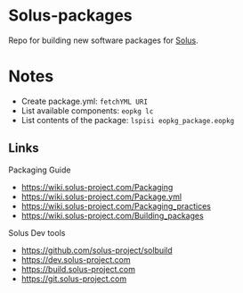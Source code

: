 # Solus-packages
Repo for building new software packages for [Solus](https://solus-project.com).

# Notes
- Create package.yml: `fetchYML URI`
- List available components: `eopkg lc`
- List contents of the package: `lspisi eopkg_package.eopkg`

## Links
Packaging Guide
- https://wiki.solus-project.com/Packaging
- https://wiki.solus-project.com/Package.yml
- https://wiki.solus-project.com/Packaging_practices
- https://wiki.solus-project.com/Building_packages

Solus Dev tools
- https://github.com/solus-project/solbuild
- https://dev.solus-project.com
- https://build.solus-project.com
- https://git.solus-project.com
